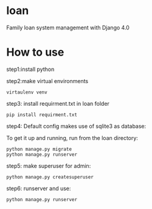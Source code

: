 # loan
Family loan system management with Django 4.0

# How to use 

step1:install python 

step2:make virtual environments  
    
    virtaulenv venv

step3: install requirment.txt in loan folder
    
    pip install requirment.txt

step4: Default config makes use of sqlite3 as database:

To get it up and running, run from the loan directory:

    python manage.py migrate
    python manage.py runserver
    
step5: make superuser for admin: 
    
    python manage.py createsuperuser
    
step6: runserver and use:

    python manage.py runserver
    
